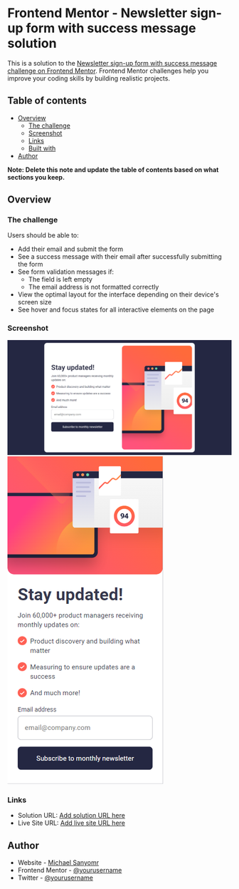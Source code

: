 # Frontend Mentor - Newsletter sign-up form with success message solution

This is a solution to the [Newsletter sign-up form with success message challenge on Frontend Mentor](https://www.frontendmentor.io/challenges/newsletter-signup-form-with-success-message-3FC1AZbNrv). Frontend Mentor challenges help you improve your coding skills by building realistic projects. 

## Table of contents

- [Overview](#overview)
  - [The challenge](#the-challenge)
  - [Screenshot](#screenshot)
  - [Links](#links)
  - [Built with](#built-with)
- [Author](#Michael)


**Note: Delete this note and update the table of contents based on what sections you keep.**

## Overview

### The challenge

Users should be able to:

- Add their email and submit the form
- See a success message with their email after successfully submitting the form
- See form validation messages if:
  - The field is left empty
  - The email address is not formatted correctly
- View the optimal layout for the interface depending on their device's screen size
- See hover and focus states for all interactive elements on the page

### Screenshot

![](./assets/images/desktop.png)
![](./assets/images/mobile.png)


### Links

- Solution URL: [Add solution URL here](https://github.com/sanyomor-01/newsletter-sign-up)
- Live Site URL: [Add live site URL here](https://your-live-site-url.com)



## Author

- Website - [Michael Sanyomr](https://github.com/sanyomor-01)
- Frontend Mentor - [@yourusername](https://www.frontendmentor.io/profile/sanyomor-01)
- Twitter - [@yourusername](https://www.twitter.com/sanyo_mor)

